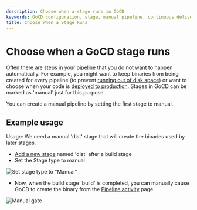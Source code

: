 ```yaml
---
description: Choose when a stage runs in GoCD
keywords: GoCD configuration, stage, manual pipeline, continuous delivery pipeline, GoCD stages
title: Choose When a Stage Runs
---
```


# Choose when a GoCD stage runs

Often there are steps in your [pipeline](../../introduction/concepts_in_go.html) that you do not want to happen automatically. For example, you might want to keep binaries from being created for every pipeline (to prevent [running out of disk space](../../faq/admin_out_of_disk_space.html)) or want to choose when your code is [deployed to production](../../faq/rm_deploy_to_environment.html). Stages in GoCD can be marked as 'manual' just for this purpose.

You can create a manual pipeline by setting the first stage to manual.

## Example usage

Usage: We need a manual 'dist' stage that will create the binaries used by later stages.

-   [Add a new stage](admin_add_stage.html) named 'dist' after a build stage
-   Set the Stage type to manual

![Set stage type to "Manual"](../../images/1_add_approval_tag.png)

-   Now, when the build stage 'build' is completed, you can manually cause GoCD to create the binary from the [Pipeline activity](../navigation/pipeline_activity_page.html) page

![Manual gate](../../images/2_click_manual.png)
